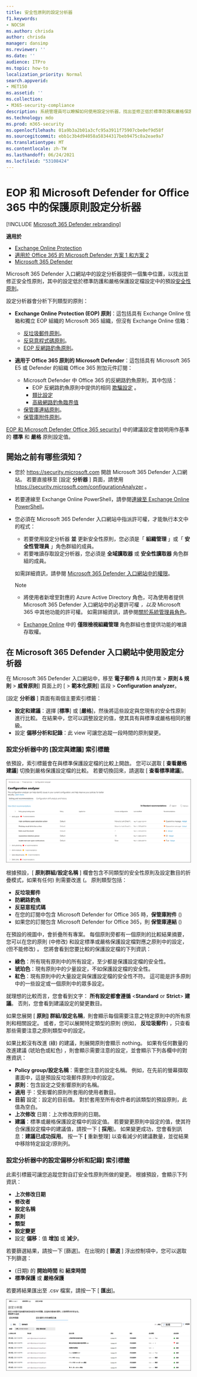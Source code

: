 ```yaml
---
title: 安全性原則的設定分析器
f1.keywords:
- NOCSH
ms.author: chrisda
author: chrisda
manager: dansimp
ms.reviewer: ''
ms.date: ''
audience: ITPro
ms.topic: how-to
localization_priority: Normal
search.appverid:
- MET150
ms.assetid: ''
ms.collection:
- M365-security-compliance
description: 系統管理員可以瞭解如何使用設定分析器，找出並修正低於標準防護和嚴格保護預設安全性原則的安全性原則。
ms.technology: mdo
ms.prod: m365-security
ms.openlocfilehash: 01a9b3a2b01a3cfc95a3911f75907cbe0ef9d58f
ms.sourcegitcommit: ebb1c3b4d94058a58344317beb9475c8a2eae9a7
ms.translationtype: MT
ms.contentlocale: zh-TW
ms.lasthandoff: 06/24/2021
ms.locfileid: "53108424"
---
```

# <a name="configuration-analyzer-for-protection-policies-in-eop-and-microsoft-defender-for-office-365"></a>EOP 和 Microsoft Defender for Office 365 中的保護原則設定分析器

[!INCLUDE [Microsoft 365 Defender rebranding](../includes/microsoft-defender-for-office.md)]

**適用於**
- [Exchange Online Protection](exchange-online-protection-overview.md)
- [適用於 Office 365 的 Microsoft Defender 方案 1 和方案 2](defender-for-office-365.md)
- [Microsoft 365 Defender](../defender/microsoft-365-defender.md)

Microsoft 365 Defender 入口網站中的設定分析器提供一個集中位置，以找出並修正安全性原則，其中的設定低於標準防護和嚴格保護設定檔設定中的預設[安全性原則](preset-security-policies.md)。

設定分析器會分析下列類型的原則：

- **Exchange Online Protection (EOP) 原則**：這包括具有 Exchange Online 信箱和獨立 EOP 組織的 Microsoft 365 組織，但沒有 Exchange Online 信箱：

  - [反垃圾郵件原則](configure-your-spam-filter-policies.md)。
  - [反惡意程式碼原則](configure-anti-malware-policies.md)。
  - [EOP 反網路釣魚原則](set-up-anti-phishing-policies.md#spoof-settings)。

- **適用于 Office 365 原則的 Microsoft Defender**：這包括具有 Microsoft 365 E5 或 Defender 的組織 Office 365 附加元件訂閱：

  - Microsoft Defender 中 Office 365 的反網路釣魚原則，其中包括：
    - EOP 反網路釣魚原則中提供的相同 [欺騙設定](set-up-anti-phishing-policies.md#spoof-settings) 。
    - [類比設定](set-up-anti-phishing-policies.md#impersonation-settings-in-anti-phishing-policies-in-microsoft-defender-for-office-365)
    - [高級網路釣魚臨界值](set-up-anti-phishing-policies.md#advanced-phishing-thresholds-in-anti-phishing-policies-in-microsoft-defender-for-office-365)
  - [保管庫連結原則](set-up-safe-links-policies.md)。
  - [保管庫附件原則](set-up-safe-attachments-policies.md)。

[EOP 和 Microsoft Defender Office 365 security](recommended-settings-for-eop-and-office365.md)] 中的建議設定會說明用作基準的 **標準** 和 **嚴格** 原則設定值。

## <a name="what-do-you-need-to-know-before-you-begin"></a>開始之前有哪些須知？

- 您於 <https://security.microsoft.com> 開啟 Microsoft 365 Defender 入口網站。 若要直接移至 [設定 **分析器** ] 頁面，請使用 <https://security.microsoft.com/configurationAnalyzer> 。

- 若要連線至 Exchange Online PowerShell，請參閱[連線至 Exchange Online PowerShell](/powershell/exchange/connect-to-exchange-online-powershell)。

- 您必須在 Microsoft 365 Defender 入口網站中指派許可權，才能執行本文中的程式：
  - 若要使用設定分析器 **並** 更新安全性原則，您必須是「 **組織管理** 」或「 **安全性管理員** 」角色群組的成員。
  - 若要唯讀存取設定分析器，您必須是 **全域讀取器** 或 **安全性讀取器** 角色群組的成員。

  如需詳細資訊，請參閱 [Microsoft 365 Defender 入口網站中的權限](permissions-microsoft-365-security-center.md)。

  > [!NOTE]
  >  
  > - 將使用者新增至對應的 Azure Active Directory 角色，可為使用者提供 Microsoft 365 Defender 入口網站中的必要許可權 _，以及_ Microsoft 365 中其他功能的許可權。 如需詳細資訊，請參閱[關於系統管理員角色](../../admin/add-users/about-admin-roles.md)。
  >
  > - [Exchange Online](/Exchange/permissions-exo/permissions-exo#role-groups) 中的 **僅限檢視組織管理** 角色群組也會提供功能的唯讀存取權。

## <a name="use-the-configuration-analyzer-in-the-microsoft-365-defender-portal"></a>在 Microsoft 365 Defender 入口網站中使用設定分析器

在 Microsoft 365 Defender 入口網站中，移至 **電子郵件 &** 共同作業 \> **原則 & 規則** \> **威脅原則**] 頁面上的 [ \> **範本化原則**] 區段 \> **Configuration analyzer**。

[設定 **分析器** ] 頁面有兩個主要索引標籤：

- **設定和建議**：選擇 [**標準**] 或 [**嚴格**]，然後將這些設定與您現有的安全性原則進行比較。 在結果中，您可以調整設定的值，使其具有與標準或嚴格相同的層級。
- 設定 **偏移分析和記錄**：此 view 可讓您追蹤一段時間的原則變更。

### <a name="setting-and-recommendations-tab-in-the-configuration-analyzer"></a>設定分析器中的 [設定與建議] 索引標籤

依預設，索引標籤會在與標準保護設定檔的比較上開啟。 您可以選取 [ **查看嚴格建議**] 切換到嚴格保護設定檔的比較。 若要切換回來，請選取 [ **查看標準建議**]。

![設定分析器中的設定和建議視圖](../../media/configuration-analyzer-settings-and-recommendations-view.png)

根據預設，[ **原則群組/設定名稱** ] 欄會包含不同類型的安全性原則及設定數目的折疊模式，如果有任何) 則需要改進 (。 原則類型包括：

- **反垃圾郵件**
- **防網路釣魚**
- **反惡意程式碼**
- 在您的訂閱中包含 Microsoft Defender for Office 365 時，**保管庫附件** () 
- 如果您的訂閱包含 Microsoft Defender for Office 365，則 **保管庫連結** () 

在預設的視圖中，會折疊所有專案。 每個原則旁都有一個原則的比較結果摘要，您可以在您的原則 (中修改) 和設定標準或嚴格保護設定檔對應之原則中的設定， (但不能修改) 。 您將會看到您要比較的保護設定檔的下列資訊：

- **綠色**：所有現有原則中的所有設定，至少都是保護設定檔的安全性。
- **琥珀色**：現有原則中的少量設定，不如保護設定檔的安全性。
- **紅色**：現有原則中的大量設定與保護設定檔的安全性不符。 這可能是許多原則中的一些設定或一個原則中的眾多設定。

就理想的比較而言，您會看到文字： **所有設定都會遵循** \<**Standard** or **Strict**\> **建議**。 否則，您會看到建議設定的變更數目。

如果您展開 [ **原則] 群組/設定名稱**，則會顯示每個需要注意之特定原則中的所有原則和相關設定。 或者，您可以展開特定類型的原則 (例如， **反垃圾郵件**) ，只查看那些需要注意之原則類型中的設定。

如果比較沒有改進 (綠) 的建議，則展開原則會顯示 nothing。 如果有任何數量的改進建議 (琥珀色或紅色) ，則會顯示需要注意的設定，並會顯示下列各欄中的對應資訊：

- **Policy group/設定名稱**：需要您注意的設定名稱。 例如，在先前的螢幕擷取畫面中，這是預設反垃圾郵件原則中的設定。
- **原則**：包含設定之受影響原則的名稱。
- **適用** 于：受影響的原則所套用的使用者數目。
- **目前** 設定：設定的目前值。 對於套用至所有收件者的該類型的預設原則，此值為空白。
- **上次修改** 日期：上次修改原則的日期。
- **建議**：標準或嚴格保護設定檔中的設定值。 若要變更原則中設定的值，使其符合保護設定檔中的建議值，請按一下 [ **採用**]。 如果變更成功，您會看到訊息：**建議已成功採用**。 按一下 **[** 重新整理] 以查看減少的建議數量，並從結果中移除特定設定/原則列。

### <a name="configuration-drift-analysis-and-history-tab-in-the-configuration-analyzer"></a>設定分析器中的設定偏移分析和記錄] 索引標籤

此索引標籤可讓您追蹤您對自訂安全性原則所做的變更。 根據預設，會顯示下列資訊：

- **上次修改日期**
- **修改者**
- **設定名稱**
- **原則**
- **類型**
- **設定變更**
- 設定 **偏移**：值 **增加** 或 **減少**。

若要篩選結果，請按一下 [篩選]。 在出現的 [ **篩選** ] 浮出控制項中，您可以選取下列篩選：

-  (日期) 的 **開始時間** 和 **結束時間**
- **標準保護** 或 **嚴格保護**

若要將結果匯出至 .csv 檔案，請按一下 [ **匯出**]。

![設定分析器中的設定偏移分析和歷程記錄視圖](../../media/configuration-analyzer-configuration-drift-analysis-view.png)
